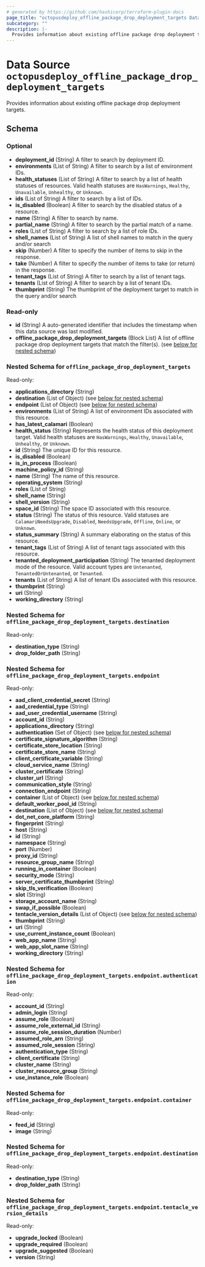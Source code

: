 ```yaml
---
# generated by https://github.com/hashicorp/terraform-plugin-docs
page_title: "octopusdeploy_offline_package_drop_deployment_targets Data Source - terraform-provider-octopusdeploy"
subcategory: ""
description: |-
  Provides information about existing offline package drop deployment targets.
---
```


# Data Source `octopusdeploy_offline_package_drop_deployment_targets`

Provides information about existing offline package drop deployment targets.



<!-- schema generated by tfplugindocs -->
## Schema

### Optional

- **deployment_id** (String) A filter to search by deployment ID.
- **environments** (List of String) A filter to search by a list of environment IDs.
- **health_statuses** (List of String) A filter to search by a list of health statuses of resources. Valid health statuses are `HasWarnings`, `Healthy`, `Unavailable`, `Unhealthy`, or `Unknown`.
- **ids** (List of String) A filter to search by a list of IDs.
- **is_disabled** (Boolean) A filter to search by the disabled status of a resource.
- **name** (String) A filter to search by name.
- **partial_name** (String) A filter to search by the partial match of a name.
- **roles** (List of String) A filter to search by a list of role IDs.
- **shell_names** (List of String) A list of shell names to match in the query and/or search
- **skip** (Number) A filter to specify the number of items to skip in the response.
- **take** (Number) A filter to specify the number of items to take (or return) in the response.
- **tenant_tags** (List of String) A filter to search by a list of tenant tags.
- **tenants** (List of String) A filter to search by a list of tenant IDs.
- **thumbprint** (String) The thumbprint of the deployment target to match in the query and/or search

### Read-only

- **id** (String) A auto-generated identifier that includes the timestamp when this data source was last modified.
- **offline_package_drop_deployment_targets** (Block List) A list of offline package drop deployment targets that match the filter(s). (see [below for nested schema](#nestedblock--offline_package_drop_deployment_targets))

<a id="nestedblock--offline_package_drop_deployment_targets"></a>
### Nested Schema for `offline_package_drop_deployment_targets`

Read-only:

- **applications_directory** (String)
- **destination** (List of Object) (see [below for nested schema](#nestedatt--offline_package_drop_deployment_targets--destination))
- **endpoint** (List of Object) (see [below for nested schema](#nestedatt--offline_package_drop_deployment_targets--endpoint))
- **environments** (List of String) A list of environment IDs associated with this resource.
- **has_latest_calamari** (Boolean)
- **health_status** (String) Represents the health status of this deployment target. Valid health statuses are `HasWarnings`, `Healthy`, `Unavailable`, `Unhealthy`, or `Unknown`.
- **id** (String) The unique ID for this resource.
- **is_disabled** (Boolean)
- **is_in_process** (Boolean)
- **machine_policy_id** (String)
- **name** (String) The name of this resource.
- **operating_system** (String)
- **roles** (List of String)
- **shell_name** (String)
- **shell_version** (String)
- **space_id** (String) The space ID associated with this resource.
- **status** (String) The status of this resource. Valid statuses are `CalamariNeedsUpgrade`, `Disabled`, `NeedsUpgrade`, `Offline`, `Online`, or `Unknown`.
- **status_summary** (String) A summary elaborating on the status of this resource.
- **tenant_tags** (List of String) A list of tenant tags associated with this resource.
- **tenanted_deployment_participation** (String) The tenanted deployment mode of the resource. Valid account types are `Untenanted`, `TenantedOrUntenanted`, or `Tenanted`.
- **tenants** (List of String) A list of tenant IDs associated with this resource.
- **thumbprint** (String)
- **uri** (String)
- **working_directory** (String)

<a id="nestedatt--offline_package_drop_deployment_targets--destination"></a>
### Nested Schema for `offline_package_drop_deployment_targets.destination`

Read-only:

- **destination_type** (String)
- **drop_folder_path** (String)


<a id="nestedatt--offline_package_drop_deployment_targets--endpoint"></a>
### Nested Schema for `offline_package_drop_deployment_targets.endpoint`

Read-only:

- **aad_client_credential_secret** (String)
- **aad_credential_type** (String)
- **aad_user_credential_username** (String)
- **account_id** (String)
- **applications_directory** (String)
- **authentication** (Set of Object) (see [below for nested schema](#nestedobjatt--offline_package_drop_deployment_targets--endpoint--authentication))
- **certificate_signature_algorithm** (String)
- **certificate_store_location** (String)
- **certificate_store_name** (String)
- **client_certificate_variable** (String)
- **cloud_service_name** (String)
- **cluster_certificate** (String)
- **cluster_url** (String)
- **communication_style** (String)
- **connection_endpoint** (String)
- **container** (List of Object) (see [below for nested schema](#nestedobjatt--offline_package_drop_deployment_targets--endpoint--container))
- **default_worker_pool_id** (String)
- **destination** (List of Object) (see [below for nested schema](#nestedobjatt--offline_package_drop_deployment_targets--endpoint--destination))
- **dot_net_core_platform** (String)
- **fingerprint** (String)
- **host** (String)
- **id** (String)
- **namespace** (String)
- **port** (Number)
- **proxy_id** (String)
- **resource_group_name** (String)
- **running_in_container** (Boolean)
- **security_mode** (String)
- **server_certificate_thumbprint** (String)
- **skip_tls_verification** (Boolean)
- **slot** (String)
- **storage_account_name** (String)
- **swap_if_possible** (Boolean)
- **tentacle_version_details** (List of Object) (see [below for nested schema](#nestedobjatt--offline_package_drop_deployment_targets--endpoint--tentacle_version_details))
- **thumbprint** (String)
- **uri** (String)
- **use_current_instance_count** (Boolean)
- **web_app_name** (String)
- **web_app_slot_name** (String)
- **working_directory** (String)

<a id="nestedobjatt--offline_package_drop_deployment_targets--endpoint--authentication"></a>
### Nested Schema for `offline_package_drop_deployment_targets.endpoint.authentication`

Read-only:

- **account_id** (String)
- **admin_login** (String)
- **assume_role** (Boolean)
- **assume_role_external_id** (String)
- **assume_role_session_duration** (Number)
- **assumed_role_arn** (String)
- **assumed_role_session** (String)
- **authentication_type** (String)
- **client_certificate** (String)
- **cluster_name** (String)
- **cluster_resource_group** (String)
- **use_instance_role** (Boolean)


<a id="nestedobjatt--offline_package_drop_deployment_targets--endpoint--container"></a>
### Nested Schema for `offline_package_drop_deployment_targets.endpoint.container`

Read-only:

- **feed_id** (String)
- **image** (String)


<a id="nestedobjatt--offline_package_drop_deployment_targets--endpoint--destination"></a>
### Nested Schema for `offline_package_drop_deployment_targets.endpoint.destination`

Read-only:

- **destination_type** (String)
- **drop_folder_path** (String)


<a id="nestedobjatt--offline_package_drop_deployment_targets--endpoint--tentacle_version_details"></a>
### Nested Schema for `offline_package_drop_deployment_targets.endpoint.tentacle_version_details`

Read-only:

- **upgrade_locked** (Boolean)
- **upgrade_required** (Boolean)
- **upgrade_suggested** (Boolean)
- **version** (String)


